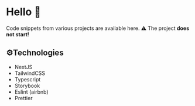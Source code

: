 # Hello 👋
Code snippets from various projects are available here.
⚠️ The project **does not start!**

## ⚙️Technologies
 - NextJS
 - TailwindCSS
 - Typescript
 - Storybook
 - Eslint (airbnb)
 - Prettier